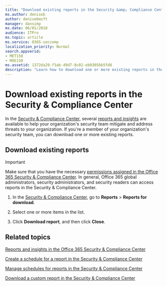 ```yaml
---
title: "Download existing reports in the Security &amp; Compliance Center"
ms.author: deniseb
author: denisebmsft
manager: dansimp
ms.date: 06/01/2018
audience: ITPro
ms.topic: article
ms.service: O365-seccomp
localization_priority: Normal
search.appverid:
- MET150
- MOE150
ms.assetid: 1372da29-f3ab-49d7-8c02-eb9305bb5fd8
description: "Learn how to download one or more existing reports in the Security &amp; Compliance Center."
---
```


# Download existing reports in the Security &amp; Compliance Center

In the [Security &amp; Compliance Center](https://protection.office.com), several [reports and insights](compliance/reports-and-insights-in-security-and-compliance.md) are available to help your organization's security team mitigate and address threats to your organization. If you're a member of your organization's security team, you can download one or more existing reports. 
  
## Download existing reports

> [!IMPORTANT]
> Make sure that you have the necessary [permissions assigned in the Office 365 Security &amp; Compliance Center](protect-against-threats.md). In general, Office 365 global administrators, security administrators, and security readers can access reports in the Security &amp; Compliance Center. 
  
1. In the [Security &amp; Compliance Center](https://protection.office.com), go to **Reports** \> **Reports for download**.
    
2. Select one or more items in the list.
    
3. Click **Download report**, and then click **Close**.
    
## Related topics

[Reports and insights in the Office 365 Security &amp; Compliance Center](compliance/reports-and-insights-in-security-and-compliance.md)
  
[Create a schedule for a report in the Security &amp; Compliance Center](compliance/create-a-schedule-for-a-report.md)
  
[Manage schedules for reports in the Security &amp; Compliance Center](manage-schedules-for-multiple-reports.md)
  
[Download a custom report in the Security &amp; Compliance Center](compliance/set-up-and-download-a-custom-report.md)
  

